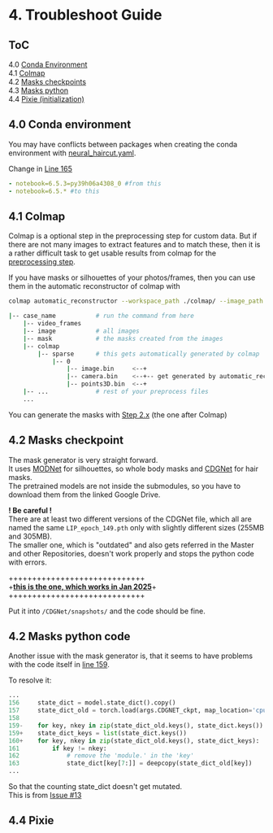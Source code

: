 # 4. Troubleshoot Guide

## ToC

4.0 [Conda Environment](#40-conda-environment)  
4.1 [Colmap](#41-colmap)  
4.2 [Masks checkpoints](#42-masks-a)  
4.3 [Masks python](#42-masks-b)  
4.4 [Pixie (initialization)](#44-pixie)  


## 4.0 Conda environment

You may have conflicts between packages when creating the conda environment with [neural_haircut.yaml](/neural_haircut.yaml).  

Change in [Line 165](../neural_haircut.yaml#L165)

```yaml
- notebook=6.5.3=py39h06a4308_0 #from this 
- notebook=6.5.* #to this
```


## 4.1 Colmap

Colmap is a optional step in the preprocessing step for custom data. But if there are not many images to extract features and to match these, then it is a rather difficult task to get usable results from colmap for the [preprocessing step](/preprocess_custom_data/readme.md#step-1-optional-run-colmap-sfm-to-obtain-cameras).  

If you have masks or silhouettes of your photos/frames, then you can use them in the automatic reconstructor of colmap with  
```bash
colmap automatic_reconstructor --workspace_path ./colmap/ --image_path ./image/ --mask_path ./masks/
```

```bash
|-- case_name			# run the command from here
	|-- video_frames
	|-- image			# all images
	|-- mask			# the masks created from the images
	|-- colmap
		|-- sparse		# this gets automatically generated by colmap
			|-- 0
				|-- image.bin     <--+
				|-- camera.bin    <--+-- get generated by automatic_reconstructor 
				|-- points3D.bin  <--+
	|-- ...				# rest of your preprocess files
	...

```

You can generate the masks with [Step 2.x]() (the one after Colmap)



## 4.2 Masks checkpoint

The mask generator is very straight forward.  
It uses [MODNet](/MODNet/) for silhouettes, so whole body masks and [CDGNet](/CDGNet/) for hair masks.  
The pretrained models are not inside the submodules, so you have to download them from the linked Google Drive.  

**! Be careful !**  
There are at least two different versions of the CDGNet file, which all are named the same `LIP_epoch_149.pth` only with slightly different sizes (255MB and 305MB).  
The smaller one, which is "outdated" and also gets referred in the Master and other Repositories, doesn't work properly and stops the python code with errors.  

+++++++++++++++++++++++++++++  
+**[this is the one, which works in Jan 2025](https://onedrive.live.com/?redeem=aHR0cHM6Ly8xZHJ2Lm1zL2YvcyFBaGZRbUVIelk1NFlhMmdHYXNsWG5NMklQQ2s%5FZT1waGs1bWU&id=189E63F34198D017%21107&cid=189E63F34198D017)**+  
+++++++++++++++++++++++++++++  

Put it into `/CDGNet/snapshots/` and the code should be fine.  



## 4.2 Masks python code

Another issue with the mask generator is, that it seems to have problems with the code itself in [line 159](https://github.com/Amano47/NeuralHaircut/blob/1dbdd07797458e6e0000bd3a02f3092d419d1756/preprocess_custom_data/calc_masks.py#L159).

To resolve it:  

```python
...
156     state_dict = model.state_dict().copy()
157     state_dict_old = torch.load(args.CDGNET_ckpt, map_location='cpu')
158
159-    for key, nkey in zip(state_dict_old.keys(), state_dict.keys()): # delete this line
159+    state_dict_keys = list(state_dict.keys()) 
160+    for key, nkey in zip(state_dict_old.keys(), state_dict_keys):
161         if key != nkey:
162             # remove the 'module.' in the 'key'
163             state_dict[key[7:]] = deepcopy(state_dict_old[key])
...
```

So that the counting state_dict doesn't get mutated.  
This is from [Issue #13](https://github.com/SamsungLabs/NeuralHaircut/issues/13)  



## 4.4 Pixie